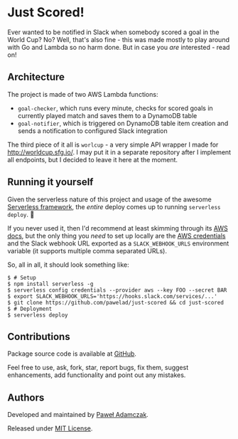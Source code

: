 # Just Scored!
Ever wanted to be notified in Slack when somebody scored a goal in the World
Cup? No? Well, that's also fine - this was made mostly to play around with Go
and Lambda so no harm done. But in case you *are* interested - read on!

## Architecture
The project is made of two AWS Lambda functions:
- `goal-checker`, which runs every minute, checks for scored goals in
  currently played match and saves them to a DynamoDB table
- `goal-notifier`, which is triggered on DynamoDB table item creation and
  sends a notification to configured Slack integration

The third piece of it all is `worlcup` - a very simple API wrapper I made for
http://worldcup.sfg.io/. I may put it in a separate repository after I
implement all endpoints, but I decided to leave it here at the moment.

## Running it yourself
Given the serverless nature of this project and usage of the awesome
[Serverless framework][serverless], the *entire* deploy comes up to running
`serverless deploy`. 🎉

If you never used it, then I'd recommend at least skimming through its
[AWS docs][serverless aws docs], but the only thing you *need* to set up
locally are the [AWS credentials][serverless aws credentials] and the Slack
webhook URL exported as a `SLACK_WEBHOOK_URLS` environment variable
(it supports multiple comma separated URLs).

So, all in all, it should look something like:

```shell
$ # Setup
$ npm install serverless -g
$ serverless config credentials --provider aws --key FOO --secret BAR
$ export SLACK_WEBHOOK_URLS='https://hooks.slack.com/services/...'
$ git clone https://github.com/pawelad/just-scored && cd just-scored
$ # Deployment
$ serverless deploy
```

## Contributions
Package source code is available at [GitHub][github].

Feel free to use, ask, fork, star, report bugs, fix them, suggest enhancements,
add functionality and point out any mistakes.

## Authors
Developed and maintained by [Paweł Adamczak][pawelad].

Released under [MIT License][license].


[aws-sdk-go 489]: https://github.com/aws/aws-sdk-go/issues/489
[github]: https://github.com/pawelad/just-scored
[license]: https://github.com/pawelad/just-scored/blob/master/LICENSE
[pawelad]: https://github.com/pawelad
[serverless]: https://serverless.com/
[serverless aws credentials]: https://serverless.com/framework/docs/providers/aws/guide/credentials/
[serverless aws docs]: https://serverless.com/framework/docs/providers/aws/guide/quick-start/
